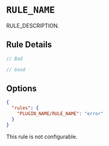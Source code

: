 # `RULE_NAME`

RULE_DESCRIPTION.

## Rule Details

```ts
// Bad

// Good
```

## Options

```json
{
  "rules": {
    "PLUGIN_NAME/RULE_NAME": "error"
  }
}
```

This rule is not configurable.
